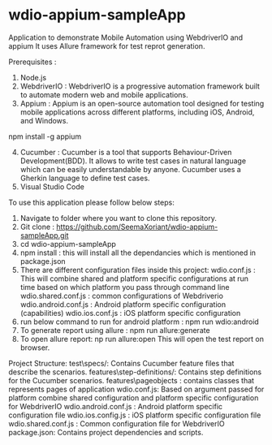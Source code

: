 # wdio-appium-sampleApp
Application to demonstrate Mobile Automation using WebdriverIO and appium
It uses Allure framework for test reprot generation.

Prerequisites :
1. Node.js 
2. WebdriverIO : WebdriverIO is a progressive automation framework built to automate modern web and mobile applications.
3. Appium : Appium is an open-source automation tool designed for testing mobile applications across different platforms, including iOS, Android, and Windows.

npm install -g appium

4. Cucumber : Cucumber is a tool that supports Behaviour-Driven Development(BDD). It allows to write test cases in natural language which can be easily understandable by anyone.
               Cucumber uses a Gherkin language to define test cases.
6. Visual Studio Code

To use this application please follow below steps:
1. Navigate to folder where you want to clone this repository.
2. Git clone : https://github.com/SeemaXoriant/wdio-appium-sampleApp.git
3. cd wdio-appium-sampleApp
4. npm install : this will install all the dependancies which is mentioned in package.json
5. There are different configuration files inside this project:
    wdio.conf.js : This will combine shared and platform specific   configurations at run time based on which platform you pass through command line
    wdio.shared.conf.js : common configurations of Webdriverio
    wdio.android.conf.js : Android platform specific configuration (capabilities)
    wdio.ios.conf.js : iOS platform specific configuration 
6. run below command to run for android platform :
    npm run wdio:android
7. To generate report using allure :
    npm run allure:generate
8. To open allure report:
    np run allure:open 
    This will open the test report on browser.


Project Structure:
test\specs/: Contains Cucumber feature files that describe the scenarios.
features\step-definitions/: Contains step definitions for the Cucumber scenarios.
features\pageobjects : contains classes that represents pages of application 
wdio.conf.js: Based on argument passed for platform combine shared  configuration and platform specific configuration for WebdriverIO
wdio.android.conf.js : Android platform specific configuration file
wdio.ios.config.js : iOS platform specific configuration file
wdio.shared.conf.js : Common configuration file for WebdriverIO
package.json: Contains project dependencies and scripts.
